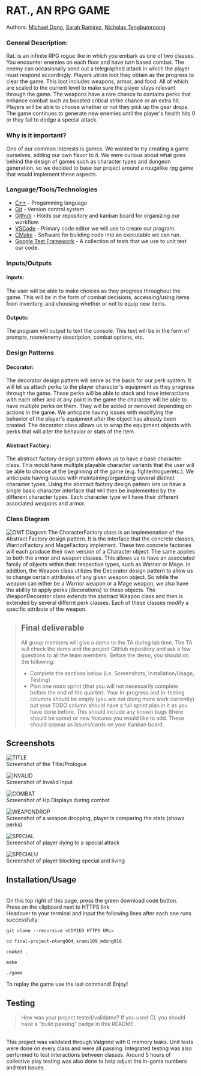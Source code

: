 # RAT., AN RPG GAME

  Authors: [Michael Dong](https://github.com/toothnnail), [Sarah Ramirez](https://github.com/Sarah-Rami27), [Nicholas Tengbumroong](https://github.com/nicholastengbumroong)

 ### General Description:
 >  
  Rat. is an infinite RPG rogue like in which you embark as one of two classes. You encounter enemies on each floor and have turn based combat. The enemy can occasionally send out a telegraphed attack in which the player must respond accordingly. Players utilize loot they obtain as the progress to clear the game. This loot includes weapons, armor, and food. All of which are scaled to the current level to make sure the player stays relevant through the game. The weapons have a rare chance to contains perks that enhance combat such as boosted critical strike chance or an extra hit. Players will be able to choose whether or not they pick up the gear drops. The game continues to generate new enemies until the player's health hits 0 or they fail to dodge a special attack.
 > 
 ### Why is it important?
  One of our common interests is games. We wanted to try creating a game ourselves, adding our own flavor to it. We were curious about what goes behind the design of games such as character types and dungeon generation, so we decided to base our project around a rougelike rpg game that would implement these aspects. 
 > 
 ### Language/Tools/Technologies
  * [C++](https://www.cplusplus.com/) - Progamming language
  * [Git](https://git-scm.com/) - Version control system 
  * [Github](https://github.com/) - Holds our repository and kanban board for organizing our workflow. 
  * [VSCode](https://code.visualstudio.com/) - Primary code editor we will use to create our program.
  * [CMake](https://cmake.org/) - Software for building code into an executable we can run. 
  * [Google Test Framework](https://github.com/google/googletest) - A collection of tests that we use to unit test our code. 
 
 ### Inputs/Outputs
  #### Inputs: 
   The user will be able to make choices as they progress throughout the game. This will be in the form of combat decisions, accessing/using items from inventory,   and choosing whether or not to equip new items.  
  #### Outputs: 
   The program will output to text the console. This text will be in the form of prompts, room/enemy description, combat options, etc.  
 
 ### Design Patterns
  #### Decorator: 
  The decorator design pattern will serve as the basis for our perk system. It will let us attach perks to the player character's equipment as they progress through the game. These perks will be able to stack and have interactions with each other and at any point in the game the character will be able to have multiple perks on them. They will be added or removed depending on actions in the game. We anticpate having issues with modifying the behavior of the player's equipment after the object has already been created. The decorator class allows us to wrap the equipment objects with perks that will alter the behavior or stats of the item.
  #### Abstract Factory:
  The abstract factory design pattern allows us to have a base character class. This would have multiple playable character variants that the user will be able to choose at the beginning of the game (e.g. fighter/rogue/etc.). We anticipate having issues with maintaining/organizing several distinct character types. Using the abstract factory design pattern lets us have a single basic character interface that will then be implemented by the different character types. Each character type will have their different associated weapons and armor.
 
### Class Diagram
![OMT Diagram](https://github.com/cs100/final-project-nteng004_srami109_mdong016/blob/master/DesignDocuments/OMTv5.png)
The CharacterFactory class is an implemenation of the Abstract Factory design pattern. It is the interface that the concrete classes, WarriorFactory and MageFactory implement. These two concrete factories will each produce their own version of a Character object. The same applies to both the armor and weapon classes. This allows us to have an associated family of objects within their respective types, such as Warrior or Mage.
In addition, the Weapon class utilizes the Decorator design pattern to allow us to change certain attributes of any given weapon object. So while the weapon can either be a Warrior weapon or a Mage weapon, we also have the ability to apply perks (decorations) to these objects. The WeaponDecorator class extends the abstract Weapon class and then is extended by several differnt perk classes. Each of these classes modify a specific attribute of the weapon. 
 


 > ## Final deliverable
 > All group members will give a demo to the TA during lab time. The TA will check the demo and the project GitHub repository and ask a few questions to all the team members. 
 > Before the demo, you should do the following:
 > * Complete the sections below (i.e. Screenshots, Installation/Usage, Testing)
 > * Plan one more sprint (that you will not necessarily complete before the end of the quarter). Your In-progress and In-testing columns should be empty (you are not doing more work currently) but your TODO column should have a full sprint plan in it as you have done before. This should include any known bugs (there should be some) or new features you would like to add. These should appear as issues/cards on your Kanban board. 
 
 ## Screenshots
 ![TITLE](https://github.com/cs100/final-project-nteng004_srami109_mdong016/blob/master/Screenshots/title.png)
 <br /> Screenshot of the Title/Prologue
 
 ![INVALID](https://github.com/cs100/final-project-nteng004_srami109_mdong016/blob/master/Screenshots/invalidInput.png)
 <br /> Screenshot of Invalid Input
 
 ![COMBAT](https://github.com/cs100/final-project-nteng004_srami109_mdong016/blob/master/Screenshots/combatHealth.png)
 <br /> Screenshot of Hp Displays during combat
 
 ![WEAPONDROP](https://github.com/cs100/final-project-nteng004_srami109_mdong016/blob/master/Screenshots/WeaponDropComparison.png)
 <br /> Screenshot of a weapon dropping, player is comparing the stats (shows perks)
 
 ![SPECIAL](https://github.com/cs100/final-project-nteng004_srami109_mdong016/blob/master/Screenshots/unblockedSpecial.png)
 <br /> Screenshot of player dying to a special attack
 
 ![SPECIALU](https://github.com/cs100/final-project-nteng004_srami109_mdong016/blob/master/Screenshots/blockedSpecial.png)
 <br /> Screenshot of player blocking special and living
 
 ## Installation/Usage
 <br /> On this top right of this page, press the green download code button.
 <br /> Press on the clipboard next to HTTPS link
 <br /> Headover to your terminal and input the following lines after each one runs successfully:
  ```
  git clone --recursive <COPIED HTTPS URL>
  
  cd final-project-nteng004_srami109_mdong016
  
  cmake3 .
  
  make
  
  ./game
  ```
 To replay the game use the last command! Enjoy!
 ## Testing
 > How was your project tested/validated? If you used CI, you should have a "build passing" badge in this README.
 
 <br /> This project was validated through Valgrind with 0 memory leaks. Unit tests were done on every class and were all passing. Integrated testing was also performed to test interactions between classes. Around 5 hours of collective play testing was also done to help adjust the in-game numbers and text issues. 
 
